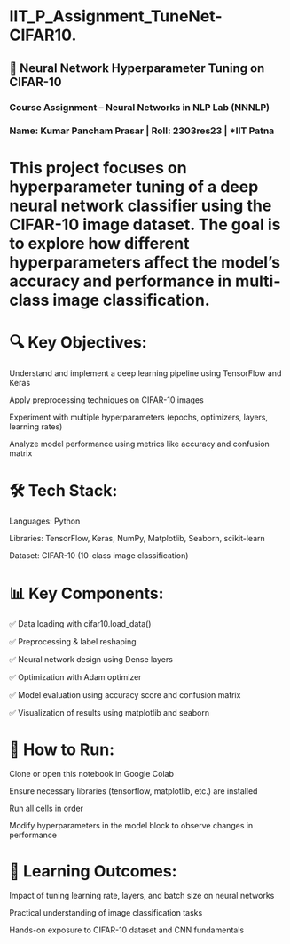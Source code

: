 # IIT_P_Assignment_TuneNet-CIFAR10.
## 🧠 Neural Network Hyperparameter Tuning on CIFAR-10
### Course Assignment – Neural Networks in NLP Lab (NNNLP)
### Name: Kumar Pancham Prasar | Roll: 2303res23 | *IIT Patna

# This project focuses on hyperparameter tuning of a deep neural network classifier using the CIFAR-10 image dataset. The goal is to explore how different hyperparameters affect the model’s accuracy and performance in multi-class image classification.

# 🔍 Key Objectives:
Understand and implement a deep learning pipeline using TensorFlow and Keras

Apply preprocessing techniques on CIFAR-10 images

Experiment with multiple hyperparameters (epochs, optimizers, layers, learning rates)

Analyze model performance using metrics like accuracy and confusion matrix

# 🛠️ Tech Stack:
Languages: Python

Libraries: TensorFlow, Keras, NumPy, Matplotlib, Seaborn, scikit-learn

Dataset: CIFAR-10 (10-class image classification)

# 📊 Key Components:
✅ Data loading with cifar10.load_data()

✅ Preprocessing & label reshaping

✅ Neural network design using Dense layers

✅ Optimization with Adam optimizer

✅ Model evaluation using accuracy score and confusion matrix

✅ Visualization of results using matplotlib and seaborn

# 📁 How to Run:
Clone or open this notebook in Google Colab

Ensure necessary libraries (tensorflow, matplotlib, etc.) are installed

Run all cells in order

Modify hyperparameters in the model block to observe changes in performance

# 📌 Learning Outcomes:
Impact of tuning learning rate, layers, and batch size on neural networks

Practical understanding of image classification tasks

Hands-on exposure to CIFAR-10 dataset and CNN fundamentals
